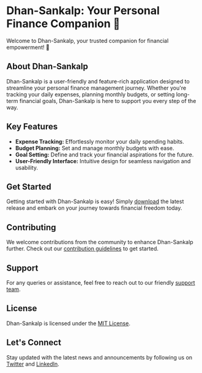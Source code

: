 # Dhan-Sankalp: Your Personal Finance Companion 🌟

Welcome to Dhan-Sankalp, your trusted companion for financial empowerment! 🚀

## About Dhan-Sankalp
Dhan-Sankalp is a user-friendly and feature-rich application designed to streamline your personal finance management journey. Whether you're tracking your daily expenses, planning monthly budgets, or setting long-term financial goals, Dhan-Sankalp is here to support you every step of the way.

## Key Features
- **Expense Tracking:** Effortlessly monitor your daily spending habits.
- **Budget Planning:** Set and manage monthly budgets with ease.
- **Goal Setting:** Define and track your financial aspirations for the future.
- **User-Friendly Interface:** Intuitive design for seamless navigation and usability.

## Get Started
Getting started with Dhan-Sankalp is easy! Simply [download](#) the latest release and embark on your journey towards financial freedom today.

## Contributing
We welcome contributions from the community to enhance Dhan-Sankalp further. Check out our [contribution guidelines](CONTRIBUTING.md) to get started.

## Support
For any queries or assistance, feel free to reach out to our friendly [support team](mailto:support@dhan-sankalp.com).

## License
Dhan-Sankalp is licensed under the [MIT License](LICENSE).

## Let's Connect
Stay updated with the latest news and announcements by following us on [Twitter](https://twitter.com/dhan_sankalp) and [LinkedIn](https://linkedin.com/company/dhan-sankalp).
